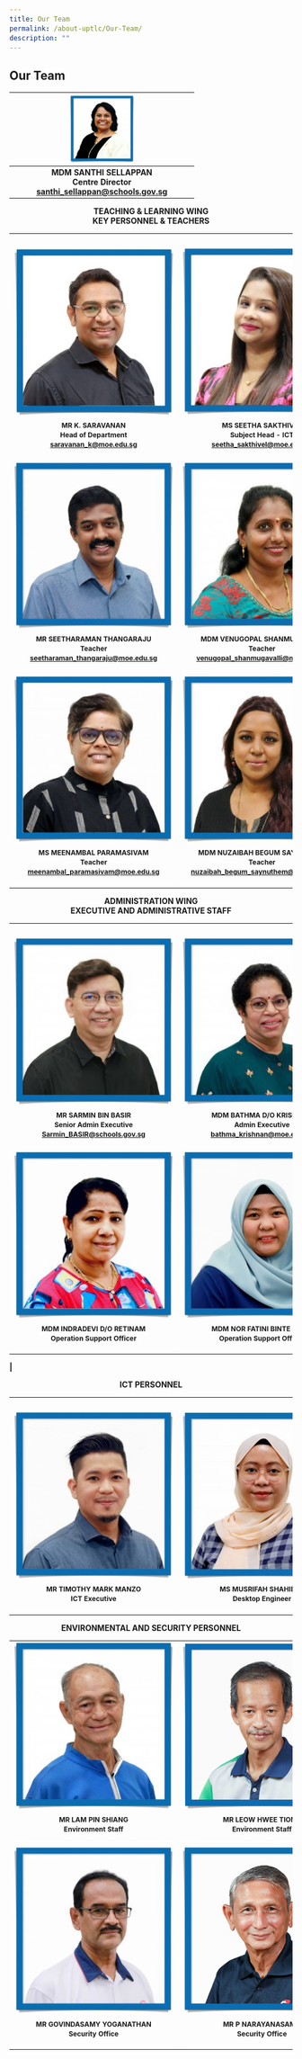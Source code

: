```yaml
---
title: Our Team
permalink: /about-uptlc/Our-Team/
description: ""
---
```

## Our Team

|   |      <img src="/images/centredirector.jpg"  style="width:40%" />                              |   |
|:-:|:---------------------------------------------------------------------:|:-:|
|   | **MDM SANTHI SELLAPPAN <br>Centre Director<br> santhi_sellappan@schools.gov.sg** |   |


<b><center>TEACHING & LEARNING WING <br>
KEY PERSONNEL & TEACHERS</center><b>

|                                                                           |                                                                     |                                                    |
|---------------------------------------------------------------------------|---------------------------------------------------------------------|----------------------------------------------------|
|<img width=225/>|<img width=225/>|<img width=225/>|
|                                     <img src="/images/Subjecthead-curriculum.jpeg" />                                         |                                  <img src="/images/Ms-Seetha-Sakthivel3.jpg" />                                       |                          <img src="/images/Subjecthead-tamil.jpeg" />                                  |
|	<b><center><span style=":arial; font-size:12px;">MR K. SARAVANAN<br>Head of Department<br>saravanan_k@moe.edu.sg<br><span style="color:White">__________________________________________________ |	<b><center><span style=":arial; font-size:12px;">MS SEETHA SAKTHIVEL<br>Subject Head - ICT<br>seetha_sakthivel@moe.edu.sg<br><span style="color:White">__________________________________________________ |<b><center><span style=":arial; font-size:12px;">MRS SUMATHI SEGAR<br>Senior Teacher<br>sumathi_segar@moe.edu.sg<br><span style="color:White">__________________________________________________ |
|                                     <img src="/images/teacher.jpeg" />                                         |                                  <img src="/images/teacher3.jpeg" />                                       |                          <img src="/images/teacher2.jpeg" />                                   |
|	<b><center><span style=":arial; font-size:12px;">MR SEETHARAMAN THANGARAJU<br>Teacher<br>seetharaman_thangaraju@moe.edu.sg<br><span style="color:White">__________________________________________________ |	<b><center><span style=":arial; font-size:12px;">MDM VENUGOPAL SHANMUGAVALLI<br>Teacher<br>venugopal_shanmugavalli@moe.edu.sg<br><span style="color:White">__________________________________________________ |<b><center><span style=":arial; font-size:12px;">MR GOVINDASAMY SANTHANRAJ<br>Teacher<br>govindasamy_santhanraj@moe.edu.sg<br><span style="color:White">__________________________________________________ |
|                                     <img src="/images/teacher4.jpeg" />                                         |                                  <img src="/images/teacher5.jpeg" />                                       |                          <img src="/images/Thirumalaisamy_Veerappan1.jpg" />                                   |
|	<b><center><span style=":arial; font-size:12px;">MS MEENAMBAL PARAMASIVAM<br>Teacher<br>meenambal_paramasivam@moe.edu.sg<br><span style="color:White">__________________________________________________ |	<b><center><span style=":arial; font-size:12px;">MDM NUZAIBAH BEGUM SAYNUTHEM<br>Teacher<br>nuzaibah_begum_saynuthem@moe.edu.sg<br><span style="color:White">__________________________________________________ |<b><center><span style=":arial; font-size:12px;">MR VEERAPPAN THIRUMALAISAMY<br>Teacher<br>veerappan_thirumalaisamy@moe.edu.sg<br><span style="color:White">__________________________________________________ | 	


<b><center>ADMINISTRATION WING<br>EXECUTIVE AND ADMINISTRATIVE STAFF</center><b>
	
	
|                                                                           |                                                                     |                                                    |
|---------------------------------------------------------------------------|---------------------------------------------------------------------|----------------------------------------------------|
|<img width=225/>|<img width=225/>|<img width=225/>|
|                                     <img src="/images/Senioradminexecutive.jpeg" />                                         |                                  <img src="/images/Adminexecutive.jpeg" />                                       |                          <img src="/images/Librarian.jpeg" />                                   |
|	<b><center><span style=":arial; font-size:12px;">MR SARMIN BIN BASIR<br> Senior Admin Executive<br>Sarmin_BASIR@schools.gov.sg<br><span style="color:White">__________________________________________________ |	<b><center><span style=":arial; font-size:12px;">MDM BATHMA D/O KRISHNAN<br> Admin Executive<br> bathma_krishnan@moe.edu.sg<br><span style="color:White">__________________________________________________ |<b><center><span style=":arial; font-size:12px;">MDM MALLIKA DAKSHINAMURTHY<br> Librarian<br><span style="color:White">__________________________________________________ | 		
|                                     <img src="/images/Operationsupportofficer.jpeg" />                                           |                                  <img src="/images/Operationsupportofficer2.jpeg"  />                                  |                          <img src="/images/Operationssupportofficer3.jpeg"  />                          |
|                <b><center><span style=":arial; font-size:12px;">MDM INDRADEVI D/O RETINAM<br>Operation Support Officer<br><span style="color:White">__________________________________________________|           <b><center><span style=":arial; font-size:12px;">MDM NOR FATINI BINTE ALIAS<br> Operation Support Officer<br><span style="color:White">__________________________________________________        |    <b><center><span style=":arial; font-size:12px;">MDM NOORMALA BINTE WAHAB<br> Operation Support Officer<br><span style="color:White">__________________________________________________ | 
|	

	
<b><center>ICT PERSONNEL</center><b>
	
|                                                                           |                                                                     |                                                    |
|---------------------------------------------------------------------------|---------------------------------------------------------------------|----------------------------------------------------|
|<img width=225/>|<img width=225/>|<img width=225/>|
|                                     <img src="/images/Ictexecutive.jpeg" />                                         |                                  <img src="/images/DesktopEngineer.jpg" />                                       |                          <img src="/images/Mrs%20Lakshmi%20Subramaian3.jpg" />                                   |
|	<b><center><span style=":arial; font-size:12px;">MR TIMOTHY MARK MANZO<br>ICT Executive<br><span style="color:White">__________________________________________________ |	<b><center><span style=":arial; font-size:12px;">MS MUSRIFAH SHAHIBAL<br> Desktop Engineer<br><span style="color:White">__________________________________________________ |<b><center><span style=":arial; font-size:12px;">MRS LAKSHMI SUBRAMANIAN<br> Desktop Engineer<br><span style="color:White">__________________________________________________ |
	
<b><center>ENVIRONMENTAL AND SECURITY PERSONNEL</center><b>
	
|                                                                           |                                                                     |                                                    |
|---------------------------------------------------------------------------|---------------------------------------------------------------------|----------------------------------------------------|
|                      <img src="/images/Environmentstaff1.jpeg"   />                      |                        <img src="/images/MR%20LEOW%20HWEE%20TIONG.jpg"   />                          |                <img src="/images/Environmentstaff3.jpeg"   />                 |
|     <b><center><span style=":arial; font-size:12px;">MR LAM PIN SHIANG<br>Environment Staff<br><span style="color:White">__________________________________________________  | <b><center><span style=":arial; font-size:12px;">MR LEOW HWEE TIONG<br> Environment Staff<br><span style="color:White">__________________________________________________ | <b><center><span style=":arial; font-size:12px;">CHOO YIN SAI<br>Environment Staff<br><span style="color:White">__________________________________________________  |
|                      <img src="/images/SecurityOfficer.jpeg" />                       |                      <img src="/images/MR%20P%20NARAYANASAMY.jpg"   />                                                                     |                               |
| <b><center><span style=":arial; font-size:12px;"> MR GOVINDASAMY YOGANATHAN<br>Security Office<br><span style="color:White">__________________________________________________  | <b><center><span style=":arial; font-size:12px;">MR P NARAYANASAMY<br>Security Office<br><span style="color:White">__________________________________________________  |                                               |                                |